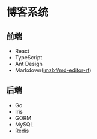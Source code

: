# 博客系统

## 前端
+ React
+ TypeScript
+ Ant Design
+ Markdown([imzbf/md-editor-rt](https://github.com/imzbf/md-editor-rt))

## 后端
+ Go
+ Iris
+ GORM
+ MySQL
+ Redis

